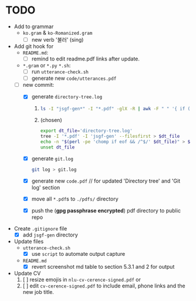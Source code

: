 # TODO

- Add to grammar
  - `ko.gram` & `ko-Romanized.gram`
    - [ ] new verb '불러' (sing)
- Add git hook for
  - `README.md`:
    - [ ] remind to edit readme.pdf links after update.
  - `*.gram` or `*.py` `*.sh`:
    - [ ] run `utterance-check.sh`
    - [ ] generate new `code/utterances.pdf`
  - [ ] new commit:
    - [x] generate `directory-tree.log`

      1. ```bash
         ls -I "jsgf-gen*" -I "*.pdf" -glX -R | awk -F " " '{ if (!($NF+0==$NF)) { print $NF } }'
         ```

      2. (chosen)

         ```bash
         export dt_file='directory-tree.log'
         tree -I '*.pdf' -I 'jsgf-gen' --filesfirst > $dt_file
         echo -n "$(perl -pe 'chomp if eof && /^$/' $dt_file)" > $dt_file
         unset dt_file
         ```

    - [x] generate `git.log`

      ```bash
      git log > git.log
      ```

    - [x] generate new `code.pdf` // for updated 'Directory tree' and 'Git log' section
    - [x] move all `*.pdf`s to `./pdfs/` directory
    - [x] push the (**gpg passphrase encrypted**) pdf directory to public repo
- Create `.gitignore` file
  - [x] add `jsgf-gen` directory
- Update files
  - `utterance-check.sh`
    - [x] use `script` to automate output capture
  - `README.md`
    - [x] revert screenshot md table to section 5.3.1 and 2 for output
- Update CV
  1. [ ] resize emojis in `nlu-cv-cerence-signed.pdf` or
  2. [ ] edit `cv-cerence-signed.pdf` to include email, phone links and the new job title.
